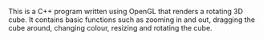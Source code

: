 This is a C++ program written using OpenGL that renders a rotating 3D cube. It contains basic functions such as zooming in and out, dragging the cube around, changing colour, resizing and rotating the cube.
